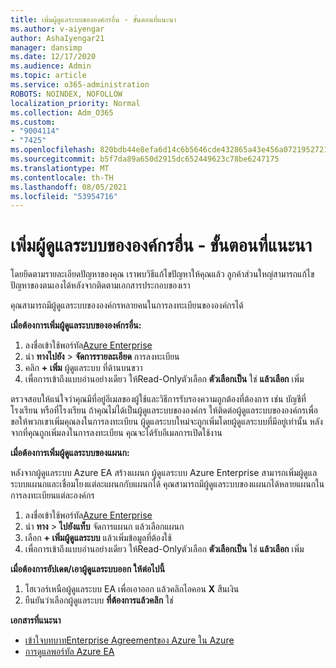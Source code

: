 ```yaml
---
title: เพิ่มผู้ดูแลระบบขององค์กรอื่น - ขั้นตอนที่แนะนา
ms.author: v-aiyengar
author: AshaIyengar21
manager: dansimp
ms.date: 12/17/2020
ms.audience: Admin
ms.topic: article
ms.service: o365-administration
ROBOTS: NOINDEX, NOFOLLOW
localization_priority: Normal
ms.collection: Adm_O365
ms.custom:
- "9004114"
- "7425"
ms.openlocfilehash: 820bdb44e8efa6d14c6b5646cde432865a43e456a07219527218eecd1beb0819
ms.sourcegitcommit: b5f7da89a650d2915dc652449623c78be6247175
ms.translationtype: MT
ms.contentlocale: th-TH
ms.lasthandoff: 08/05/2021
ms.locfileid: "53954716"
---
```

# <a name="add-another-enterprise-administrator---recommended-steps"></a>เพิ่มผู้ดูแลระบบขององค์กรอื่น - ขั้นตอนที่แนะนา

โดยยึดตามรายละเอียดปัญหาของคุณ เราพบวิธีแก้ไขปัญหาให้คุณแล้ว ลูกค้าส่วนใหญ่สามารถแก้ไขปัญหาของตนเองได้หลังจากติดตามเอกสารประกอบของเรา

คุณสามารถมีผู้ดูแลระบบขององค์กรหลายคนในการลงทะเบียนขององค์กรได้

**เมื่อต้องการเพิ่มผู้ดูแลระบบขององค์กรอื่น:**

1. ลงชื่อเข้าใช้พอร์ทัล[Azure Enterprise](https://ea.azure.com/)
1. นํา **ทางไปยัง**  >  **จัดการรายละเอียด** การลงทะเบียน
1. คลิก **+ เพิ่ม** ผู้ดูแลระบบ ที่ด้านบนขวา
1. เพื่อการเข้าถึงแบบอ่านอย่างเดียว ให้Read-Onlyตัวเลือก **ตัวเลือกเป็น** ใช่ **แล้วเลือก** เพิ่ม

ตรวจสอบให้แน่ใจว่าคุณมีที่อยู่อีเมลของผู้ใช้และวิธีการรับรองความถูกต้องที่ต้องการ เช่น บัญชีที่โรงเรียน หรือที่โรงเรียน ถ้าคุณไม่ได้เป็นผู้ดูแลระบบขององค์กร ให้ติดต่อผู้ดูแลระบบขององค์กรเพื่อขอให้พวกเขาเพิ่มคุณลงในการลงทะเบียน ผู้ดูแลระบบใหม่จะถูกเพิ่มโดยผู้ดูแลระบบที่มีอยู่เท่านั้น หลังจากที่คุณถูกเพิ่มลงในการลงทะเบียน คุณจะได้รับอีเมลการเปิดใช้งาน

**เมื่อต้องการเพิ่มผู้ดูแลระบบของแผนก:**

หลังจากผู้ดูแลระบบ Azure EA สร้างแผนก ผู้ดูแลระบบ Azure Enterprise สามารถเพิ่มผู้ดูแลระบบแผนกและเชื่อมโยงแต่ละแผนกกับแผนกได้ คุณสามารถมีผู้ดูแลระบบของแผนกได้หลายแผนกในการลงทะเบียนแต่ละองค์กร

1. ลงชื่อเข้าใช้พอร์ทัล[Azure Enterprise](https://ea.azure.com/)
1. นํา **ทาง**  >  **ไปยังแท็บ** จัดการแผนก แล้วเลือกแผนก
1. เลือก **+ เพิ่มผู้ดูแลระบบ** แล้วเพิ่มข้อมูลที่ต้องใช้
1. เพื่อการเข้าถึงแบบอ่านอย่างเดียว ให้Read-Onlyตัวเลือก **ตัวเลือกเป็น** ใช่ **แล้วเลือก** เพิ่ม

**เมื่อต้องการอัปเดต/เอาผู้ดูแลระบบออก ให้ต่อไปนี้**

1. โฮเวอร์เหนือผู้ดูแลระบบ EA เพื่อเอาออก แล้วคลิกไอคอน **X** สีนเงิน
1. ยืนยันว่าเลือกผู้ดูแลระบบ **ที่ต้องการแล้วคลิก** ใช่

**เอกสารที่แนะนา**

- [เข้าใจบทบาทEnterprise Agreementของ Azure ใน Azure](https://docs.microsoft.com/azure/billing/billing-understand-ea-roles)
- [การดูแลพอร์ทัล Azure EA](https://docs.microsoft.com/azure/billing/billing-ea-portal-administration)
